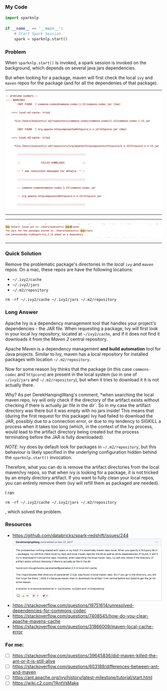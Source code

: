 ### My Code

``` Python
import sparknlp

if __name__ == '__main__':
    # Start Spark Session
    spark = sparknlp.start()
```

### Problem
When `sparknlp.start()` is invoked, a spark session is invoked on the background, which depends on several java jars dependencies.

But when looking for a package, maven will first check the local `ivy` and `maven` repos for the package (and for all the dependenies of that package).
***
![""](data/articles/mvn-ivy/images/error.png)
***
***
![""](./images/ivy-cache.png)
***

### Quick Solution
Remove the problematic package's directories in the *local* `ivy` and `maven` repos. On a mac, these repos are have the following locations:
  - `~/.ivy2/cache`
  - `~/.ivy2/jars`
  - `~/.m2/repository`

```
rm -rf ~/.ivy2/cache ~/.ivy2/jars ~/.m2/repository
```

### Long Answer
Apache Ivy is a dependency management tool that handles your project's dependencies - the JAR file. When requesting a package, Ivy will first look in your local Ivy repository, located at `~/ivy2/cache`, and if it does not find it downloads it from the *Maven 2* central repository.

Apache Maven is a dependency management **and build automation** tool for Java projects. Similar to Ivy, maven has a local repository for installed packages with location `~/.m2/repository`.

Now for some reason Ivy thinks that the package (in this case `commons-codec` and `httpcore`) are present in the local system (so in one of `~/ivy2/jars` and `~/.m2/repository`), but when it tries to download it it is not actually there.

Why? As per DerekHanqingWang's comment, *when searching the local maven repo, ivy will only check if the directory of the artifact exists without checking if there is actually jar file in the dir`. So in my case the artifact directory was there but it was empty with no jars inside! This means that (during the first request for this package) Ivy had failed to download the JAR, possibly due to a connection error, or due to my tendency to SIGKILL a process when it takes too long (which, in the context of the Ivy process, would lead to the artifact directory being created but the process terminating before the JAR is fully downloaded).

*NOTE*: Ivy does by default look for packages in `~/.m2/repository`, but this behaviour is likely specified in the underlying configuration hidden behind the `sparknlp.start()` invocation.

Therefore, what you can do is remove the artifact directories from the local maven/ivy repos, so that when ivy is looking for a package, it is not tricked by an empty directory artifact. If you want to fully clean your local repos, you can entirely remove them (ivy will refill them as packaged are needed).

I ran
```
rm -rf ~/.ivy2/cache ~/.ivy2/jars ~/.m2/repository
```
, which solved the problem.






### Resources
- https://github.com/databricks/spark-redshift/issues/244
 ![""](./images/solution.png)
- https://stackoverflow.com/questions/19751614/unresolved-dependencies-for-commons-codec
- https://stackoverflow.com/questions/7408545/how-do-you-clear-apache-mavens-cache
- https://stackoverflow.com/questions/31866009/maven-local-cache-error


### For me:
- [ ] https://stackoverflow.com/questions/39645836/did-maven-killed-the-ant-or-it-is-still-alive
- [ ] https://stackoverflow.com/questions/603189/differences-between-ant-and-maven
- [ ] https://ant.apache.org/ivy/history/latest-milestone/tutorial/start.html
- [ ] https://wiki.c2.com/?AntVsMake
